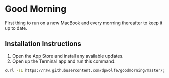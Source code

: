# Good Morning

First thing to run on a new MacBook and every morning thereafter to keep it up to date.

## Installation Instructions

1. Open the App Store and install any available updates.
1. Open up the Terminal app and run this command:

```sh
curl -sL https://raw.githubusercontent.com/dpwolfe/goodmorning/master/goodmorning.sh | sh
```
